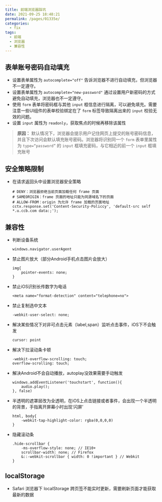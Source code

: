 ```yaml
---
title: 前端浏览器踩坑
date: 2021-09-25 18:48:21
permalink: /pages/01335e/
categories:
  - fix
tags:
  - 前端
  - 浏览器
  - 兼容性
---
```


## 表单账号密码自动填充
- 设置表单属性为 `autocomplete="off"` 告诉浏览器不进行自动填充，但浏览器不一定遵守。
- 设置表单属性为 `autocomplete="new-password"` 通过设置用户新密码的方式避免自动填充，浏览器也不一定遵守。
- 使用 `form` 表单将密码框与其他 `input` 框信息进行隔离，可以避免填充。需要注意一些UI组件的表单校验绑定在了 `form` 标签导致隔离出来的 `input` 校验无效的问题。
- 设置 `input` 属性为 `readonly`，获取焦点的时候再移除该属性

> **原因：** 默认情况下，浏览器会提示用户记住网页上提交的账号密码信息，并且下次访问会默认填充账号密码。浏览器将识别同一个 `form` 表单里属性为 `type=“password”` 的 `input` 框填充密码，与它相近的前一个 `input` 框填充账号

## 安全策略限制
- 在请求返回头中设置浏览器安全策略
    ```
    # DENY：浏览器拒绝当前页面加载任何 frame 页面
    # SAMEORIGIN：frame 页面的地址只能为同源域名下的页面
    # ALLOW-FROM：origin 为允许 frame 加载的页面地址
    cctx.response.set('Content-Security-Policcy', 'default-src self *.u.ccb.com data:;');
    ```

## 兼容性
- 判断设备系统
    ```
    windows.navigator.userAgent
    ```
- 禁止图片放大（部分Android手机点击图片会放大）
    ```
    img{
        pointer-events: none;
    }
    ```
- 禁止iOS识别长传数字为电话
    ```
    <meta name="format-detection" content="telephone=no">
    ```
- 禁止复制选中文本
    ```
    -webkit-user-select: none;
    ```
- 解决某些情况下对非可点击元素（label,span）监听点击事件，iOS下不会触发
    ```
    cursor: point
    ```
- 解决下拉滚动条卡顿
    ```
    -webkit-overflow-scrolling: touch;
    overflow-scrolling: touch;
    ```
- 解决Android不会自动播放，autoplay没效果需要手动触发
    ```
    windows.addEventListener('touchstart', function(){
        audio.play();
    }, false)
    ```
- 半透明的遮罩层改为全透明，在iOS上点击链接或者事件，会出现一个半透明的背景，手指离开屏幕小时出现‘闪屏’
    ```
    html, body{
        -webkit-tap-highlight-color: rgba(0,0,0,0)
    }
    ```
- 隐藏滚动条
    ```
    .hide-scrollbar {
        -ms-overflow-style: none; // IE10+
        scrollbar-width: none; // Firefox
        &::-webkit-scrollbar { width: 0 !important } // Webkit
    }
    ```

## localStorage
- Safari 浏览器下 localStorage 跨页签不能实时更新，需要刷新页面才能获取最新的数据